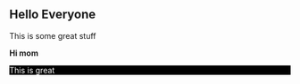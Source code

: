 ## Hello Everyone
This is some great stuff

<b>Hi mom</b>
<div style="background-color: black; color: white;">This is great</div>